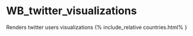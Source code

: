 # WB_twitter_visualizations
Renders twitter users visualizations
{% include_relative countries.html% }
